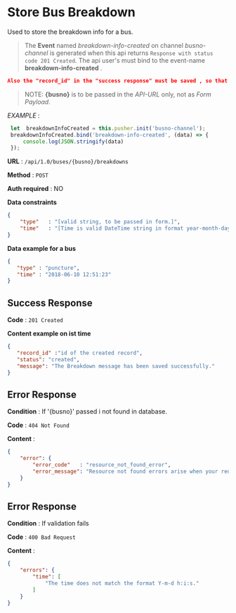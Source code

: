 

# Store Bus Breakdown

Used to store the breakdown info for a bus.

> The **Event** named *breakdown-info-created* on channel *busno-channel* is generated when this api returns `Response with status code 201 Created`.
> The api user's must bind to the event-name **breakdown-info-created** .
 ```json
 Also the "record_id" in the "success response" must be saved , so that "coordinator" can later "update the message for this breakdown information".
 ```
 >
>NOTE: **{busno}** is to be passed in the *API-URL* only, not as *Form Payload*.

*EXAMPLE* :
 ```typescript
  let  breakdownInfoCreated = this.pusher.init('busno-channel');
  breakdownInfoCreated.bind('breakdown-info-created', (data) => {
      console.log(JSON.stringify(data)
  });
```
>
**URL** : `/api/1.0/buses/{busno}/breakdowns`

**Method** : `POST`

**Auth required** : NO

**Data constraints**

```json
{
    "type"   : "[valid string, to be passed in form.]",
    "time"   : "[Time is valid DateTime string in format year-month-day hour:min:sec, to be passed in form]"
}
```

**Data example for a bus**

```json
{
   "type" : "puncture",
   "time" : "2018-06-10 12:51:23"
}
```

## Success Response

**Code** : `201 Created`

**Content example on ist time**

```json
{
   "record_id" :"id of the created record",
   "status": "created",
   "message": "The Breakdown message has been saved successfully."
}
```

## Error Response

**Condition** : If '{busno}' passed i not found in database.

**Code** : `404 Not Found`

**Content** :

```json
{
    "error": {
        "error_code"   : "resource_not_found_error",
        "error_message": "Resource not found errors arise when your request is trying to access the resources not found in datbase."
    }
}
```
## Error Response

**Condition** : If validation fails

**Code** : `400 Bad Request`

**Content** :

```json
{
    "errors": {
        "time": [
            "The time does not match the format Y-m-d h:i:s."
        ]
    }
}
```